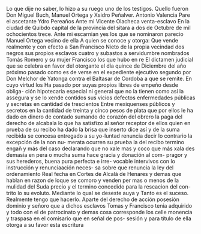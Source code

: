 Lo que dije no saber, lo hizo a su ruego uno de los testigos. Quello fueron Don Miguel Buch, Manuel Ortega y Xsidro Peñalver.
Antonio Valencia
Pare el ascetante
Ydro Pereaños
Ante mi
Vicente Olacheca
venta-esclavo
En la ciudad de Quibdo capital de la provincia del sitara a dos de Octubre de mil ochocientos trece. Ante mi escarnian yes
los que se nominaron parecio Manuel Ortega vecino de ella
A quien se conoce y otorga: Que vende realmente y con efecto a San Francisco Nieto de la propia vecindad dos negros sus propios esclavos cuatro y subastos a servidumbre nombrados Tomás Romero y su mujer Francisco los que hubo en re
El dictamen judicial que se celebra en favor del otorgante el día quince de Diciembre del año próximo pasado como es de verse en el expediente ejecutivo segundo por Don Melchor de Yatonga contra el Baltasar de Cordoba a que se remite. En cuyo virtud los
Ha pasado por suyas propios libres de empeño desde obliga-
ción hipotecaria especial ni general que no la tienen como así
la assegura y se lo xende contidos sus vicios defectos
enfermedades públicas y secretas en cantidad de trescientos
Entre mexiquenses públicos y secretos en la cantidad de treinta y cinco pesos de plata que por ellos le ha dado en dinero de contado sumando de corazón del obrero la paga del derecho de alcabala lo que ha satisfizo al señor receptor de ellos quien en prueba de su recibo ha dado la brisa que inserto dice
así y de la suma recibida se concesa entregado a su yo-luntad renuncia decir lo contrario la excepción de la non nu- merata ocurren su prueba la del recibo termino engañ y más del caso declarando que no xale mas y coco que más xala des
demasia en pera o mucha suma hace gracia y donación al com- pragor y sus herederos, buena pura perfecta e irre- vocable intervivos con lo instrucción y renunciaación neces- sa sobre que renuncia la ley del ordenamiento Real fecha en
Cortes de Alcalá de Henares y demas que hablan en razon
de loque se comoro y venden per mas o menos de la mulidad
del Suda precio y el termino concedido para la rescacion del
con- trito lo su evoluto. Mediante lo qual se deseste auya y
Tanto es el suceso. Realmente tengo que hacerlo. Aparte del derecho de acción posesión dominio y señoro que a dichos esclavos Tomas y Francisco tenia adquirido y todo con el de patrocinato y demas cosa corresponde los
celle monencia y traspasa en el comisario que en señal de pos- sesión y para título de ella otorga a su favor esta escritura